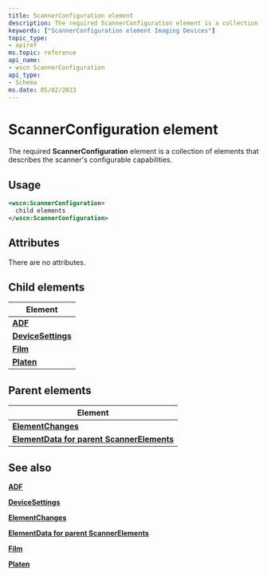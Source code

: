 ```yaml
---
title: ScannerConfiguration element
description: The required ScannerConfiguration element is a collection of elements that describes the scanner's configurable capabilities.
keywords: ["ScannerConfiguration element Imaging Devices"]
topic_type:
- apiref
ms.topic: reference
api_name:
- wscn ScannerConfiguration
api_type:
- Schema
ms.date: 05/02/2023
---
```


# ScannerConfiguration element

The required **ScannerConfiguration** element is a collection of elements that describes the scanner's configurable capabilities.

## Usage

```xml
<wscn:ScannerConfiguration>
  child elements
</wscn:ScannerConfiguration>
```

## Attributes

There are no attributes.

## Child elements

| Element |
|--|
| [**ADF**](adf.md) |
| [**DeviceSettings**](devicesettings.md) |
| [**Film**](film.md) |
| [**Platen**](platen.md) |

## Parent elements

| Element |
|--|
| [**ElementChanges**](elementchanges.md) |
| [**ElementData for parent ScannerElements**](elementdata-for-scannerelements-element.md) |

## See also

[**ADF**](adf.md)

[**DeviceSettings**](devicesettings.md)

[**ElementChanges**](elementchanges.md)

[**ElementData for parent ScannerElements**](elementdata-for-scannerelements-element.md)

[**Film**](film.md)

[**Platen**](platen.md)
